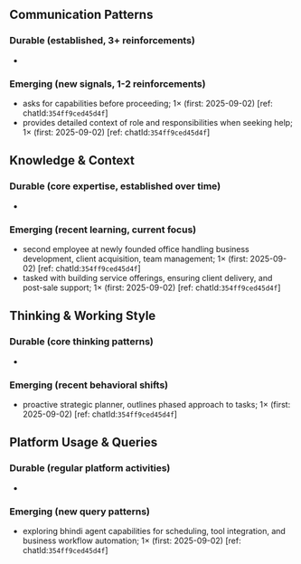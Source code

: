 ## Communication Patterns
### Durable (established, 3+ reinforcements)
- 

### Emerging (new signals, 1-2 reinforcements)
- asks for capabilities before proceeding; 1× (first: 2025-09-02) [ref: chatId:`354ff9ced45d4f`]
- provides detailed context of role and responsibilities when seeking help; 1× (first: 2025-09-02) [ref: chatId:`354ff9ced45d4f`]

## Knowledge & Context
### Durable (core expertise, established over time)
- 

### Emerging (recent learning, current focus)
- second employee at newly founded office handling business development, client acquisition, team management; 1× (first: 2025-09-02) [ref: chatId:`354ff9ced45d4f`]
- tasked with building service offerings, ensuring client delivery, and post-sale support; 1× (first: 2025-09-02) [ref: chatId:`354ff9ced45d4f`]

## Thinking & Working Style
### Durable (core thinking patterns)
- 

### Emerging (recent behavioral shifts)
- proactive strategic planner, outlines phased approach to tasks; 1× (first: 2025-09-02) [ref: chatId:`354ff9ced45d4f`]

## Platform Usage & Queries
### Durable (regular platform activities)
- 

### Emerging (new query patterns)
- exploring bhindi agent capabilities for scheduling, tool integration, and business workflow automation; 1× (first: 2025-09-02) [ref: chatId:`354ff9ced45d4f`]